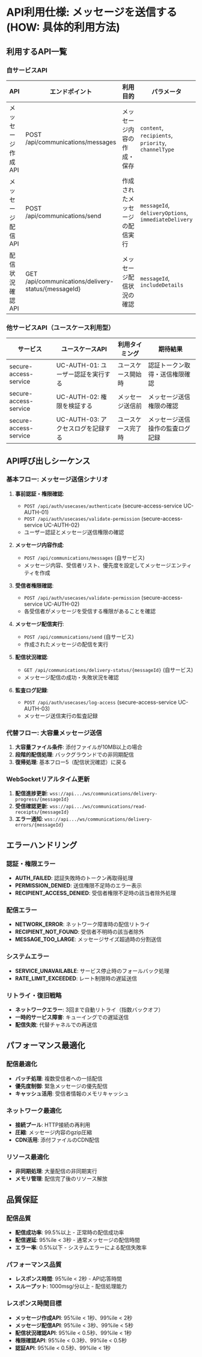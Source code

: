 # API利用仕様: メッセージを送信する (HOW: 具体的利用方法)

<!--
🎯 このファイルはIssue #146 API仕様WHAT/HOW分離統一化の一環で作成されました
📋 「HOW（どう使うか）」を定義します
👥 対象読者: 実装エンジニア
🔗 配置場所: usecases/send-message/api-usage.md

💡 「WHAT（何ができるか）」は以下で定義:
📄 サービス仕様: services/collaboration-facilitation-service/api/api-specification.md
👥 対象読者: API設計者・サービス連携者
🛠️ テンプレート: templates/dx-api-specification.md
-->

## 利用するAPI一覧

### 自サービスAPI
| API | エンドポイント | 利用目的 | パラメータ |
|-----|---------------|----------|-----------|
| メッセージ作成API | POST /api/communications/messages | メッセージ内容の作成・保存 | `content`, `recipients`, `priority`, `channelType` |
| メッセージ配信API | POST /api/communications/send | 作成されたメッセージの配信実行 | `messageId`, `deliveryOptions`, `immediateDelivery` |
| 配信状況確認API | GET /api/communications/delivery-status/{messageId} | メッセージ配信状況の確認 | `messageId`, `includeDetails` |

### 他サービスAPI（ユースケース利用型）
| サービス | ユースケースAPI | 利用タイミング | 期待結果 |
|---------|-----------------|---------------|----------|
| secure-access-service | UC-AUTH-01: ユーザー認証を実行する | ユースケース開始時 | 認証トークン取得・送信権限確認 |
| secure-access-service | UC-AUTH-02: 権限を検証する | メッセージ送信前 | メッセージ送信権限の確認 |
| secure-access-service | UC-AUTH-03: アクセスログを記録する | ユースケース完了時 | メッセージ送信操作の監査ログ記録 |

## API呼び出しシーケンス

### 基本フロー: メッセージ送信シナリオ

1. **事前認証・権限確認**:
   - `POST /api/auth/usecases/authenticate` (secure-access-service UC-AUTH-01)
   - `POST /api/auth/usecases/validate-permission` (secure-access-service UC-AUTH-02)
   - ユーザー認証とメッセージ送信権限の確認

2. **メッセージ内容作成**:
   - `POST /api/communications/messages` (自サービス)
   - メッセージ内容、受信者リスト、優先度を設定してメッセージエンティティを作成

3. **受信者権限確認**:
   - `POST /api/auth/usecases/validate-permission` (secure-access-service UC-AUTH-02)
   - 各受信者がメッセージを受信する権限があることを確認

4. **メッセージ配信実行**:
   - `POST /api/communications/send` (自サービス)
   - 作成されたメッセージの配信を実行

5. **配信状況確認**:
   - `GET /api/communications/delivery-status/{messageId}` (自サービス)
   - メッセージ配信の成功・失敗状況を確認

6. **監査ログ記録**:
   - `POST /api/auth/usecases/log-access` (secure-access-service UC-AUTH-03)
   - メッセージ送信実行の監査記録

### 代替フロー: 大容量メッセージ送信

1. **大容量ファイル条件**: 添付ファイルが10MB以上の場合
2. **段階的配信処理**: バックグラウンドでの非同期配信
3. **復帰処理**: 基本フロー5（配信状況確認）に戻る

### WebSocketリアルタイム更新

1. **配信進捗更新**: `wss://api.../ws/communications/delivery-progress/{messageId}`
2. **受信確認更新**: `wss://api.../ws/communications/read-receipts/{messageId}`
3. **エラー通知**: `wss://api.../ws/communications/delivery-errors/{messageId}`

## エラーハンドリング

### 認証・権限エラー
- **AUTH_FAILED**: 認証失敗時のトークン再取得処理
- **PERMISSION_DENIED**: 送信権限不足時のエラー表示
- **RECIPIENT_ACCESS_DENIED**: 受信者権限不足時の該当者除外処理

### 配信エラー
- **NETWORK_ERROR**: ネットワーク障害時の配信リトライ
- **RECIPIENT_NOT_FOUND**: 受信者不明時の該当者除外
- **MESSAGE_TOO_LARGE**: メッセージサイズ超過時の分割送信

### システムエラー
- **SERVICE_UNAVAILABLE**: サービス停止時のフォールバック処理
- **RATE_LIMIT_EXCEEDED**: レート制限時の遅延送信

### リトライ・復旧戦略
- **ネットワークエラー**: 3回まで自動リトライ（指数バックオフ）
- **一時的サービス障害**: キューイングでの遅延送信
- **配信失敗**: 代替チャネルでの再送信

## パフォーマンス最適化

### 配信最適化
- **バッチ処理**: 複数受信者への一括配信
- **優先度制御**: 緊急メッセージの優先配信
- **キャッシュ活用**: 受信者情報のメモリキャッシュ

### ネットワーク最適化
- **接続プール**: HTTP接続の再利用
- **圧縮**: メッセージ内容のgzip圧縮
- **CDN活用**: 添付ファイルのCDN配信

### リソース最適化
- **非同期処理**: 大量配信の非同期実行
- **メモリ管理**: 配信完了後のリソース解放

## 品質保証

### 配信品質
- **配信成功率**: 99.5%以上 - 正常時の配信成功率
- **配信遅延**: 95%ile < 3秒 - 通常メッセージの配信時間
- **エラー率**: 0.5%以下 - システムエラーによる配信失敗率

### パフォーマンス品質
- **レスポンス時間**: 95%ile < 2秒 - API応答時間
- **スループット**: 1000msg/分以上 - 配信処理能力

### レスポンス時間目標
- **メッセージ作成API**: 95%ile < 1秒、99%ile < 2秒
- **メッセージ配信API**: 95%ile < 3秒、99%ile < 5秒
- **配信状況確認API**: 95%ile < 0.5秒、99%ile < 1秒
- **権限確認API**: 95%ile < 0.3秒、99%ile < 0.5秒
- **認証API**: 95%ile < 0.5秒、99%ile < 1秒
